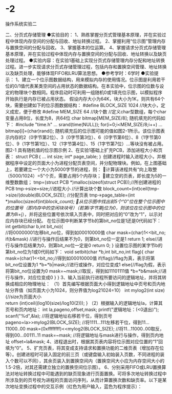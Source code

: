 # -2
操作系统实验二

二、分页式存储管理
●实验目的：
1、熟练掌握分页式管理基本原理，并在实验过程中体现内存空间的分配与回收、地址转换过程。
2、掌握利用“位示图”管理内存与置换空间的分配与回收。
3、掌握基本的位运算。
4、掌握请求分页式存储管理基本原理，并在实验过程中体现内存与置换空间的分配与回收、地址转换以及缺页处理过程。
●实验内容：在实验1基础上实现分页式存储管理内存分配和地址转换过程。进一步实现请求分页式存储管理过程，包括内存和置换空间管理、地址转换以及缺页处理，能够体现FIFO和LRU算法思想。
●参考学时：6学时
●实验提示：
1、建立一个位示图数据结构，用来模拟内存的使用情况。位示图是利用若干位的0/1值代表某类空间的占用状态的数据结构。在本实验中，位示图的位数与设定的物理块个数相同。程序启动时可利用一组随机0或1填充位示图，以模拟程序开始执行是内存已被占用状态。
假设内存大小为64K，块大小为1K，则共有64个块，需要创建如下的位示图数据结构：
#define BLOCK_SIZE 1024	//块大小，定义成宏，便于修改
#define MEM_SIZE 64		//块个数
//定义char型数组，每个char变量占用8位，长度为8，共64位
char bitmap[MEM_SIZE/8];
随机填充的代码如下：
#include "time.h"
…
srand(time(NULL));
for(i=0;i<MEM_SIZE/8;i++)
…bitmap[i]=(char)rand();
随机填充后的位示图可能的值如图2-1所示。该位示图表示内存的2（0字节第2位）、3（0字节第3位）、6（0字节第6位）、8（1字节第0位）、9（1字节第1位）、12（1字节第4位）、15（1字节第7位）…等块没有被占用。
图2-1 具有随机值的位示图示例
2、在实验1基础上扩充PCB，添加进程大小和页表：
struct PCB｛
…
int size;
int* page_table;
｝
创建进程时输入进程大小，并根据程序中设定的页面大小为进程分配页表空间，并分配物理块。例如，在上图基础上，若要建立一个大小为5000字节的进程，则：
计算该进程共有“向上取整（5000/1024）=5”个页，需要占用5个内存块；
建立空的页表，即长度为5的一维整数数组；
tmp=(struct PCB *)malloc(sizeof(struct PCB));//所创建进程的PCB
tmp->size=size;//进程大小
//计算出块个数
block_count=(int)ceil(tmp->size/(double)BLOCK_SIZE); //分配页表
tmp->page_table=(int *)malloc(sizeof(int)*block_count);
从位示图中找出前5个“0”位在整个位示图中的位置号（即内存中的空闲块块号）（若第i字节第j位为0，则该位在位示图中的位置为8*i+j），并将这些位置号依次填入页表中，同时把对应的“0”改为“1”，以示对应内存块已经分配。
在位示图中判断某字节b的第bit_no位是1还是0代码如下：
int getbit(char b,int bit_no){   
   //将00000001左移bit_no位，得到如00010000值
   char mask=(char)1<<bit_no; 
   if(b&mask) //进行与操作后结果不为0，则第bit_no位一定是1
      return 1;
   else//进行与操作后结果为0，则第bit_no位一定是0
      return 0;
}
设置位示图的某字节b的第bit_no位为1或0代码如下：
void setbit(char *b,int bit_no,int flag){
   char mask=(char)1<<bit_no;//得到如00010000值
   if(flag)//flag为真，表示将第bit_no位设置为1
      *b=*b|mask;//进行或操作，对应位变成1
   else{//flag为假，表示将第bit_no位设置为0
      mask=~mask;//取反，得到如11101111值
      *b=*b&mask;//进行与操作，对应位变成0
   }
}
3、输入当前执行进程所要访问的逻辑地址，并将其转换成相应的物理地址：
（1）首先编写根据页面大小得到逻辑地址中页号和页内地址分界值（如页面大小为1024，则分界值为log21024=10）
int mylog2(int size){//size为页面大小   
   return (int)ceil((log10(size)/log10(2)));
}
（2）根据输入的逻辑地址la，计算其页号和页内地址：
int la,pageno,offset,mask;
printf("逻辑地址：(<0退出)");
scanf("%d",&la);
//将逻辑地址右移若干位，得到页号
pageno=la>>mylog2(BLOCK_SIZE); 
//将1111…111左移若干位，得到11…11000..00
mask=(0xffffffff)<<mylog2(BLOCK_SIZE);
//将11…11000..00取反，得到00…00111..11
mask=~mask;
//将逻辑地址与mask进行与操作，得到页内地址
offset=la&mask;
4、进程退出时，根据其页表内容将位示图对应位置的“1”回填为“0”。
5、扩充页表，将其变成支持请求和置换功能的二维页表（增加存在位等）。创建进程时可装入固定的前三页（或键盘输入初始装入页数，不同进程的装入个数可以不同），其余页装入到置换空间内（置换空间大小应为内存空间大小的1.5-2倍，对其还需建立独立的置换空间位示图）。
6、分别采用FIFO或LRU置换算法对地址转换过程中可能遇到的缺页现象进行页面置换。可将多次地址转换过程中所涉及到的页号视为进程的页面访问序列，从而计算置换次数和缺页率。以下是某次地址变换过程中的交互示例（红色为用户输入，蓝色为程序提示）：
